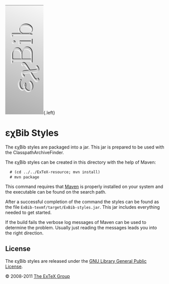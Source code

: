 ![](src/images/ExBib-side.png){.left}

εχBib Styles
============

The εχBib styles are packaged into a jar. This jar is prepared to be
used with the ClasspathArchiveFinder.

The εχBib styles can be created in this directory with the help of
Maven:

      # (cd ../../ExTeX-resource; mvn install)
      # mvn package

This command requires that [Maven](http://maven.apache.org) is properly
installed on your system and the executable can be found on the search
path.

After a successful completion of the command the styles can be found as
the file `ExBib-texmf/target/ExBib-styles.jar`. This jar includes
everything needed to get started.

If the build fails the verbose log messages of Maven can be used to
determine the problem. Usually just reading the messages leads you into
the right direction.

License
-------

The εχBib styles are released under the [GNU Library General Public
License](LICENSE.html).

© 2008-2011 [The ExTeX Group](mailto:extex@dante.de)

